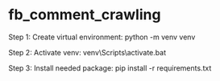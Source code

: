 # fb_comment_crawling

Step 1: Create virtual environment: 
python -m venv venv

Step 2: Activate venv: 
venv\Scripts\activate.bat

Step 3: Install needed package: 
pip install -r requirements.txt
